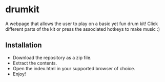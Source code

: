 # drumkit

A webpage that allows the user to play on a basic yet fun drum kit! Click different parts of the kit or press the associated hotkeys to make music :)

## Installation
* Download the repository as a zip file.
* Extract the contents.
* Open the index.html in your supported browser of choice.
* Enjoy!
